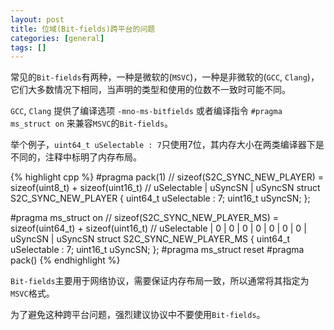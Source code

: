```yaml
---
layout: post
title: 位域(Bit-fields)跨平台的问题
categories: [general]
tags: []
---
```


常见的`Bit-fields`有两种，一种是微软的(`MSVC`)，一种是非微软的(`GCC`, `Clang`)，它们大多数情况下相同，当声明的类型和使用的位数不一致时可能不同。

`GCC`, `Clang` 提供了编译选项 `-mno-ms-bitfields` 或者编译指令 `#pragma ms_struct on` 来兼容`MSVC`的`Bit-fields`。

举个例子，`uint64_t uSelectable : 7`只使用7位，其内存大小在两类编译器下是不同的，注释中标明了内存布局。

{% highlight cpp %}
#pragma	pack(1)
// sizeof(S2C_SYNC_NEW_PLAYER) = sizeof(uint8_t) + sizeof(uint16_t)
// uSelectable | uSyncSN | uSyncSN
struct S2C_SYNC_NEW_PLAYER 
{
	uint64_t uSelectable : 7;
	uint16_t uSyncSN;
};

#pragma ms_struct on
// sizeof(S2C_SYNC_NEW_PLAYER_MS) = sizeof(uint64_t) + sizeof(uint16_t)
// uSelectable | 0 | 0 | 0 | 0 | 0 | 0 | 0 | uSyncSN | uSyncSN
struct S2C_SYNC_NEW_PLAYER_MS 
{
    uint64_t uSelectable : 7;
    uint16_t uSyncSN;
};
#pragma ms_struct reset
#pragma	pack()
{% endhighlight %}
	
`Bit-fields`主要用于网络协议，需要保证内存布局一致，所以通常将其指定为`MSVC`格式。

为了避免这种跨平台问题，强烈建议协议中不要使用`Bit-fields`。